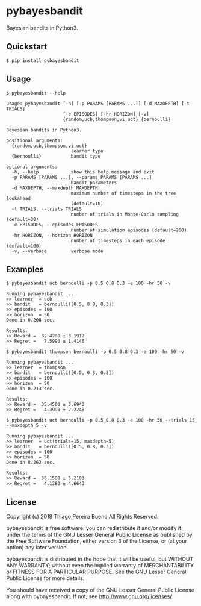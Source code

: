 # pybayesbandit

Bayesian bandits in Python3.

## Quickstart

```text
$ pip install pybayesbandit
```

## Usage

```text
$ pybayesbandit --help

usage: pybayesbandit [-h] [-p PARAMS [PARAMS ...]] [-d MAXDEPTH] [-t TRIALS]
                     [-e EPISODES] [-hr HORIZON] [-v]
                     {random,ucb,thompson,vi,uct} {bernoulli}

Bayesian bandits in Python3.

positional arguments:
  {random,ucb,thompson,vi,uct}
                        learner type
  {bernoulli}           bandit type

optional arguments:
  -h, --help            show this help message and exit
  -p PARAMS [PARAMS ...], --params PARAMS [PARAMS ...]
                        bandit parameters
  -d MAXDEPTH, --maxdepth MAXDEPTH
                        maximum number of timesteps in the tree lookahead
                        (default=10)
  -t TRIALS, --trials TRIALS
                        number of trials in Monte-Carlo sampling (default=30)
  -e EPISODES, --episodes EPISODES
                        number of simulation episodes (default=200)
  -hr HORIZON, --horizon HORIZON
                        number of timesteps in each episode (default=100)
  -v, --verbose         verbose mode
```

## Examples

```text
$ pybayesbandit ucb bernoulli -p 0.5 0.8 0.3 -e 100 -hr 50 -v

Running pybayesbandit ...
>> learner  = ucb
>> bandit   = bernoulli([0.5, 0.8, 0.3])
>> episodes = 100
>> horizon  = 50
Done in 0.208 sec.

Results:
>> Reward =  32.4200 ± 3.1912
>> Regret =   7.5990 ± 1.4146
```

```text
$ pybayesbandit thompson bernoulli -p 0.5 0.8 0.3 -e 100 -hr 50 -v

Running pybayesbandit ...
>> learner  = thompson
>> bandit   = bernoulli([0.5, 0.8, 0.3])
>> episodes = 100
>> horizon  = 50
Done in 0.213 sec.

Results:
>> Reward =  35.4500 ± 3.6943
>> Regret =   4.3990 ± 2.2248
```

```text
$ pybayesbandit uct bernoulli -p 0.5 0.8 0.3 -e 100 -hr 50 --trials 15 --maxdepth 5 -v

Running pybayesbandit ...
>> learner  = uct(trials=15, maxdepth=5)
>> bandit   = bernoulli([0.5, 0.8, 0.3])
>> episodes = 100
>> horizon  = 50
Done in 8.262 sec.

Results:
>> Reward =  36.1500 ± 5.2103
>> Regret =   4.1380 ± 4.6643
```

## License

Copyright (c) 2018 Thiago Pereira Bueno All Rights Reserved.

pybayesbandit is free software: you can redistribute it and/or modify it
under the terms of the GNU Lesser General Public License as published by
the Free Software Foundation, either version 3 of the License, or (at
your option) any later version.

pybayesbandit is distributed in the hope that it will be useful, but
WITHOUT ANY WARRANTY; without even the implied warranty of
MERCHANTABILITY or FITNESS FOR A PARTICULAR PURPOSE. See the GNU Lesser
General Public License for more details.

You should have received a copy of the GNU Lesser General Public License
along with pybayesbandit. If not, see http://www.gnu.org/licenses/.
